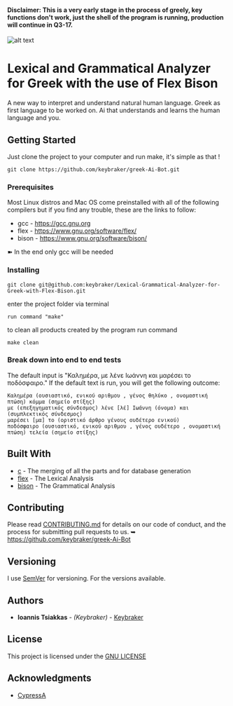 #### Disclaimer: This is a very early stage in the process of greely, key functions don't work, just the shell of the program is running, production will continue in Q3-17.

![alt text](https://raw.githubusercontent.com/keybraker/Lexical-Grammatical-Analyzer-for-Greek/master/greely%20logo.png)

# Lexical and Grammatical Analyzer for Greek with the use of Flex Bison

A new way to interpret and understand natural human language.
Greek as first language to be worked on.
Ai that understands and learns the human language and you.

## Getting Started

Just clone the project to your computer and run make, it's simple as that !

```
git clone https://github.com/keybraker/greek-Ai-Bot.git
```

### Prerequisites

Most Linux distros and Mac OS come preinstalled with all of the following compilers
but if you find any trouble, these are the links to follow:

* gcc - https://gcc.gnu.org
* flex - https://www.gnu.org/software/flex/
* bison - https://www.gnu.org/software/bison/

➽ In the end only gcc will be needed

### Installing

```
git clone git@github.com:keybraker/Lexical-Grammatical-Analyzer-for-Greek-with-Flex-Bison.git
```
enter the project folder via terminal

```
run command "make"
```
to clean all products created by the program run command 
```
make clean
```

### Break down into end to end tests

The default input is "Καλημέρα, με λένε Ιωάννη και μαρέσει το ποδόσφαιρο."
If the default text is run, you will get the following outcome:

```
Kαλημέρα (ουσιαστικό, ενικού αριθμου , γένος θηλύκο , ονομαστική πτώση) κόμμα (σημείο στίξης)
με (επεξηγηματικός σύνδεσμος) λένε [λέ] Ιωάννη (όνομα) και (συμπλεκτικός σύνδεσμος) 
μαρέσει [μα] το (οριστικό άρθρο γένους ουδέτερο ενικού) 
ποδόσφαιρο (ουσιαστικό, ενικού αριθμου , γένος ουδέτερο , ονομαστική πτώση) τελεία (σημείο στίξης) 
```

## Built With

* [c](https://gcc.gnu.org/) - The merging of all the parts and for database generation
* [flex](https://www.gnu.org/software/flex/) - The Lexical Analysis
* [bison](https://www.gnu.org/software/bison/) - The Grammatical Analysis

## Contributing

Please read [CONTRIBUTING.md](https://github.com/keybraker/Lexical-Grammatical-Analyzer-for-Greek-with-Flex-Bison/blob/master/CONTRIBUTING.md) for details on our code of conduct, and the process for submitting pull requests to us.
➥ https://github.com/keybraker/greek-Ai-Bot

## Versioning

I use [SemVer](http://semver.org/) for versioning. For the versions available. 

## Authors

* **Ioannis Tsiakkas** - *(Keybraker)* - [Keybraker](https://github.com/keybraker)

## License

This project is licensed under the [GNU LICENSE](https://github.com/keybraker/greek-Ai-Bot/blob/master/LICENSE)

## Acknowledgments

* [CypressA](https://github.com/CypressA/GreekLex-2)
